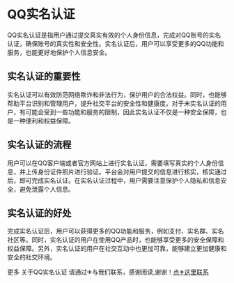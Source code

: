 # QQ实名认证

QQ实名认证是指用户通过提交真实有效的个人身份信息，完成对QQ账号的实名认证，确保账号的真实性和安全性。实名认证后，用户可以享受更多的QQ功能和服务，也能更好地保护个人信息安全。

## 实名认证的重要性

实名认证可以有效防范网络欺诈和非法行为，保护用户的合法权益。同时，也能够帮助平台识别和管理用户，提升社交平台的安全性和健康度。对于未实名认证的用户，有可能会受到一些功能和服务的限制，因此实名认证不仅是一种安全保障，也是一种便利和权益保障。

## 实名认证的流程

用户可以在QQ客户端或者官方网站上进行实名认证，需要填写真实的个人身份信息，并上传身份证件照片进行验证。平台会对用户提交的信息进行核实，核实通过后，即可完成实名认证。在实名认证过程中，用户需要注意保护个人隐私和信息安全，避免泄露个人信息。

## 实名认证的好处

完成实名认证后，用户可以获得更多的QQ功能和服务，例如支付、实名群、实名社区等。同时，实名认证的用户在使用QQ产品时，也能够享受更多的安全保障和权益保障。另外，实名认证的用户在社交互动中也更加可靠，能够建立更加健康和安全的社交环境。

更多 关于QQ实名认证 请通过✈与我们联系，感谢阅读,谢谢！[点✈这里联系](https://lm.k02.cc)